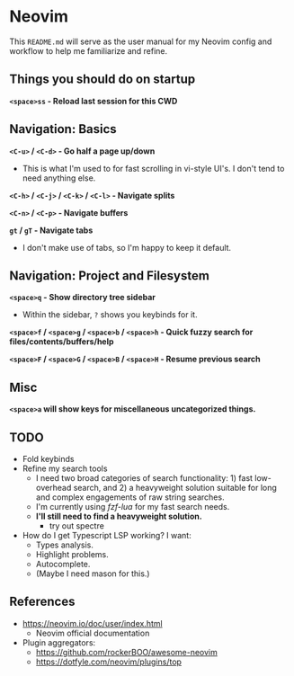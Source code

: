 # Neovim

This `README.md` will serve as the user manual for my Neovim config and workflow to help me familiarize and refine.

## Things you should do on startup

**`<space>ss` - Reload last session for this CWD**

## Navigation: Basics

**`<C-u>` / `<C-d>` - Go half a page up/down**
- This is what I'm used to for fast scrolling in vi-style UI's. I don't tend to need anything else.

**`<C-h>` / `<C-j>` / `<C-k>` / `<C-l>` - Navigate splits**

**`<C-n>` / `<C-p>` - Navigate buffers**

**`gt` / `gT` - Navigate tabs**
- I don't make use of tabs, so I'm happy to keep it default.

## Navigation: Project and Filesystem

**`<space>q` - Show directory tree sidebar**
- Within the sidebar, `?` shows you keybinds for it.

**`<space>f` / `<space>g` / `<space>b` / `<space>h` - Quick fuzzy search for files/contents/buffers/help**

**`<space>F` / `<space>G` / `<space>B` / `<space>H` - Resume previous search**

## Misc

**`<space>a` will show keys for miscellaneous uncategorized things.**

## TODO

- Fold keybinds
- Refine my search tools
    - I need two broad categories of search functionality: 1) fast low-overhead search, and 2) a heavyweight solution suitable for long and complex engagements of raw string searches.
    - I'm currently using *fzf-lua* for my fast search needs.
    - **I'll still need to find a heavyweight solution.**
        - try out spectre
- How do I get Typescript LSP working? I want:
    - Types analysis.
    - Highlight problems.
    - Autocomplete.
    - (Maybe I need mason for this.)

## References

- <https://neovim.io/doc/user/index.html>
    - Neovim official documentation
- Plugin aggregators:
    - <https://github.com/rockerBOO/awesome-neovim>
    - <https://dotfyle.com/neovim/plugins/top>

